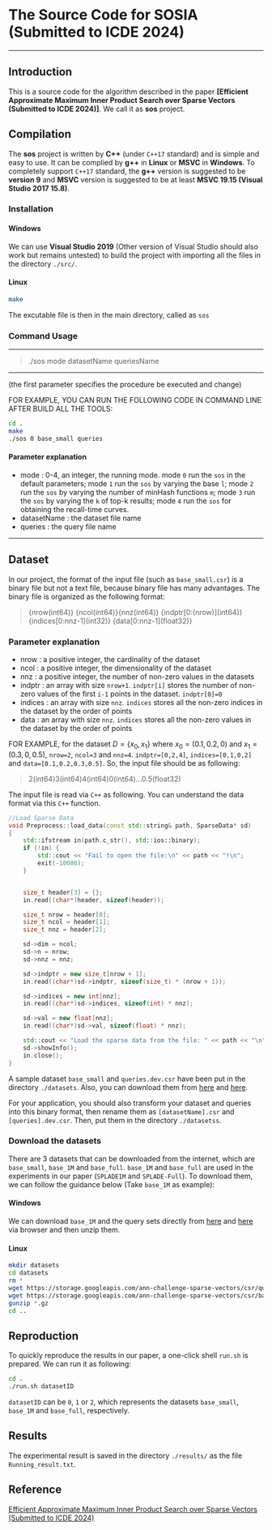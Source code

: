 
# The Source Code for SOSIA (Submitted to ICDE 2024)
-----------------------------------------------------------------------------------------------------------------
## Introduction
This is a source code for the algorithm described in the paper **[Efficient Approximate Maximum Inner Product Search over Sparse Vectors (Submitted to ICDE 2024)]**. We call it as **sos** project.
## Compilation
The **sos** project is written by **C++** (under `C++17` standard) and is simple and easy to use. It can be complied by **g++** in **Linux** or **MSVC** in **Windows**. To completely support `C++17` standard, the **g++** version is suggested to be **version 9** and **MSVC** version is suggested to be at least **MSVC 19.15 (Visual Studio 2017 15.8)**.

### Installation
#### Windows
We can use **Visual Studio 2019** (Other version of Visual Studio should also work but remains untested) to build the project with importing all the files in the directory `./src/`.

#### Linux
```bash
make
```
The excutable file is then in the main directory, called as `sos`

### Command Usage

-------------------------------------------------------------------
> ./sos mode datasetName queriesName
-------------------------------------------------------------------
(the first parameter specifies the procedure be executed and change)

FOR EXAMPLE, YOU CAN RUN THE FOLLOWING CODE IN COMMAND LINE AFTER BUILD ALL THE TOOLS:

```bash
cd .
make
./sos 0 base_small queries
```

#### Parameter explanation

- mode         : 0-4, an integer, the running mode. mode `0` run the `sos` in the default parameters; mode `1` run the `sos` by varying the base `l`; mode `2` run the `sos` by varying the number of minHash functions `m`; mode `3` run the `sos` by varying the `k` of top-k results; mode `4` run the `sos` for obtaining the recall-time curves.
- datasetName  : the dataset file name
- queries      : the query file name
-------------------------------------------------------------------

## Dataset

In our project, the format of the input file (such as `base_small.csr`) is a binary file but not a text file, because binary file has many advantages. The binary file is organized as the following format:

>{nrow(int64)} {ncol(int64)}{nnz(int64)} {indptr\[0:(nrow)\](int64)} {indices\[0:nnz-1\](int32)} {data\[0:nnz-1\](float32)}

### Parameter explanation

- nrow        : a positive integer, the cardinality of the dataset
- ncol        : a positive integer, the dimensionality of the dataset
- nnz         : a positive integer, the number of non-zero values in the datasets
- indptr      : an array with size `nrow+1`. `indptr[i]` stores the number of non-zero values of the first `i-1` points in the dataset. `indptr[0]=0`
- indices     : an array with size `nnz`. `indices` stores all the non-zero indices in the dataset by the order of points
- data        : an array with size `nnz`. `indices` stores all the non-zero values in the dataset by the order of points

FOR EXAMPLE, for the dataset $D=\{x_0,x_1\}$ where $x_0=(0.1,0.2,0)$ and $x_1=(0.3,0,0.5)$, `nrow=2`, `ncol=3` and `nnz=4`. `indptr=[0,2,4]`, `indices=[0,1,0,2]` and `data=[0.1,0.2,0.3,0.5]`. So, the input file should be as following:

> 2(int64)3(int64)4(int64)0(int64)...0.5(float32)

The input file is read via `C++` as following. You can understand the data format via this `C++` function.
```c++
//Load Sparse Data
void Preprocess::load_data(const std::string& path, SparseData* sd)
{
	std::ifstream in(path.c_str(), std::ios::binary);
	if (!in) {
		std::cout << "Fail to open the file:\n" << path << "!\n";
		exit(-10086);
	}


	size_t header[3] = {};
	in.read((char*)header, sizeof(header));

	size_t nrow = header[0];
	size_t ncol = header[1];
	size_t nnz = header[2];

	sd->dim = ncol;
	sd->n = nrow;
	sd->nnz = nnz;

	sd->indptr = new size_t[nrow + 1];
	in.read((char*)sd->indptr, sizeof(size_t) * (nrow + 1));

	sd->indices = new int[nnz];
	in.read((char*)sd->indices, sizeof(int) * nnz);

	sd->val = new float[nnz];
	in.read((char*)sd->val, sizeof(float) * nnz);

	std::cout << "Load the sparse data from the file: " << path << "\n";
	sd->showInfo();
	in.close();
}
```

A sample dataset `base_small` and `queries.dev.csr` have been put in the directory `./datasets`.
Also, you can download them from [here](https://storage.googleapis.com/ann-challenge-sparse-vectors/csr/base_small.csr.gz) and [here](https://storage.googleapis.com/ann-challenge-sparse-vectors/csr/queries.csr.gz).

For your application, you should also transform your dataset and queries into this binary format, then rename them as `[datasetName].csr` and `[queries].dev.csr`. Then, put them in the directory `./datasetss`.

### Download the datasets
There are 3 datasets that can be downloaded from the internet, which are `base_small`, `base_1M` and `base_full`. `base_1M` and `base_full` are used in the experiments in our paper (`SPLADE1M` and `SPLADE-Full`). To download them, we can follow the guidance below (Take `base_1M` as example):
#### Windows
We can download `base_1M` and the query sets directly from [here](https://storage.googleapis.com/ann-challenge-sparse-vectors/csr/base_1M.csr.gz) and [here](https://storage.googleapis.com/ann-challenge-sparse-vectors/csr/queries.csr.gz) via browser and then unzip them.

#### Linux
```bash
mkdir datasets
cd datasets
rm *
wget https://storage.googleapis.com/ann-challenge-sparse-vectors/csr/queries.dev.csr.gz
wget https://storage.googleapis.com/ann-challenge-sparse-vectors/csr/base_1M.csr.gz
gunzip *.gz
cd ..
```

## Reproduction
To quickly reproduce the results in our paper, a one-click shell `run.sh` is prepared. We can run it as following:
```bash
cd .
./run.sh datasetID
```
`datasetID` can be `0`, `1` or `2`, which represents the datasets `base_small`, `base_1M` and `base_full`, respectively.
## Results
The experimental result is saved in the directory `./results/` as the file `Running_result.txt`.

## Reference
[Efficient Approximate Maximum Inner Product Search over Sparse Vectors (Submitted to ICDE 2024)](https://github.com/Jacyhust/SOSIA/tree/main/Report)
